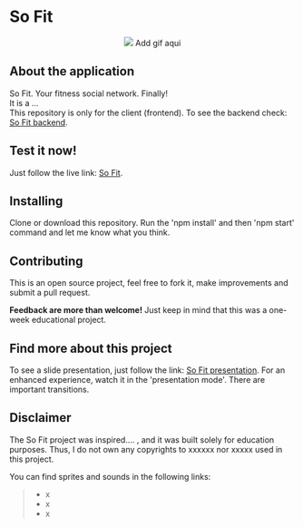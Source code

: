 # So Fit

<p align='center'> <img src="/"/> Add gif aqui </p>

## About the application

So Fit. Your fitness social network. Finally! <br/>
It is a ...<br/>
This repository is only for the client (frontend). To see the backend check: <a href="/">So Fit backend</a>.

## Test it now!

Just follow the live link: <a href="/">So Fit</a>.

## Installing

Clone or download this repository. Run the 'npm install' and then 'npm start' command and let me know what you think.

## Contributing

This is an open source project, feel free to fork it, make improvements and submit a pull request.

**Feedback are more than welcome!** Just keep in mind that this was a one-week educational project.

## Find more about this project

To see a slide presentation, just follow the link: <a href="......">So Fit presentation</a>.
For an enhanced experience, watch it in the 'presentation mode'. There are important transitions.

## Disclaimer

The So Fit project was inspired.... , and it was built solely for education purposes. Thus, I do not own any copyrights to xxxxxx nor xxxxx used in this project.

You can find sprites and sounds in the following links:

> - x
> - x
> - x
